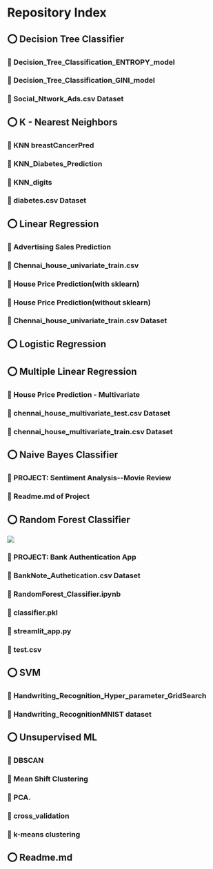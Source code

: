 # Repository Index

## ⭕  Decision Tree Classifier

### 💠 Decision_Tree_Classification_ENTROPY_model

### 💠  Decision_Tree_Classification_GINI_model

### 💠 Social_Ntwork_Ads.csv Dataset


## ⭕ K - Nearest Neighbors

### 💠 KNN breastCancerPred

### 💠 KNN_Diabetes_Prediction

### 💠 KNN_digits

### 💠 diabetes.csv Dataset


## ⭕ Linear Regression

### 💠 Advertising Sales Prediction

### 💠 Chennai_house_univariate_train.csv

### 💠 House Price Prediction(with sklearn)

### 💠 House Price Prediction(without sklearn)

### 💠 Chennai_house_univariate_train.csv Dataset

## ⭕ Logistic Regression


## ⭕ Multiple Linear Regression

### 💠 House Price Prediction - Multivariate

### 💠 chennai_house_multivariate_test.csv Dataset

### 💠 chennai_house_multivariate_train.csv Dataset


## ⭕ Naive Bayes Classifier

### 💠 PROJECT: Sentiment Analysis--Movie Review

### 💠 Readme.md of Project


## ⭕ Random Forest Classifier

<img src="bank_authenticatorStreamlit.png">

### 💠 PROJECT: Bank Authentication App

### 💠 BankNote_Authetication.csv Dataset

### 💠 RandomForest_Classifier.ipynb

### 💠 classifier.pkl

### 💠 streamlit_app.py

### 💠 test.csv


## ⭕ SVM 

### 💠 Handwriting_Recognition_Hyper_parameter_GridSearch

### 💠 Handwriting_RecognitionMNIST dataset


## ⭕ Unsupervised ML

### 💠 DBSCAN

### 💠 Mean Shift Clustering

### 💠 PCA.

### 💠 cross_validation

### 💠 k-means clustering


## ⭕ Readme.md
